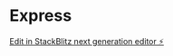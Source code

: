 # Express

[Edit in StackBlitz next generation editor ⚡️](https://stackblitz.com/~/github.com/Tarsila-Moraes/Express)